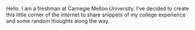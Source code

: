 Hello. I am a freshman at Carnegie Mellon University.  I've decided to create this little corner of the internet to share snippets of my college experience and some random thoughts along the way.
